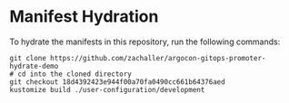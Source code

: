 # Manifest Hydration

To hydrate the manifests in this repository, run the following commands:

```shell
git clone https://github.com/zachaller/argocon-gitops-promoter-hydrate-demo
# cd into the cloned directory
git checkout 18d4392423e944f00a70fa0490cc661b64376aed
kustomize build ./user-configuration/development
```
